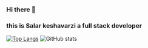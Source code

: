 ### Hi there 👋
<h3>this is Salar keshavarzi a full stack developer</h3>

[![Top Langs](https://github-readme-stats.vercel.app/api/top-langs/?username=SalarKesha&layout=donut&theme=radical)](https://github.com/SalarKesha/github-readme-stats)
![GitHub stats](https://github-readme-stats.vercel.app/api?username=SalarKesha&show_icons=true&theme=radical)
